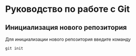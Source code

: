 # Руководство по работе с Git

## Инициализация нового репозитория

Для инициализации нового репозитория введите команду
```
git init
```

